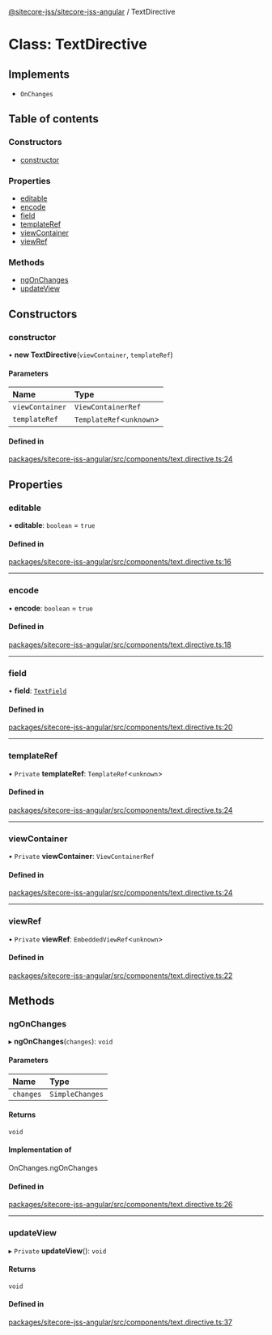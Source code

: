 [@sitecore-jss/sitecore-jss-angular](../README.md) / TextDirective

# Class: TextDirective

## Implements

- `OnChanges`

## Table of contents

### Constructors

- [constructor](TextDirective.md#constructor)

### Properties

- [editable](TextDirective.md#editable)
- [encode](TextDirective.md#encode)
- [field](TextDirective.md#field)
- [templateRef](TextDirective.md#templateref)
- [viewContainer](TextDirective.md#viewcontainer)
- [viewRef](TextDirective.md#viewref)

### Methods

- [ngOnChanges](TextDirective.md#ngonchanges)
- [updateView](TextDirective.md#updateview)

## Constructors

### constructor

• **new TextDirective**(`viewContainer`, `templateRef`)

#### Parameters

| Name | Type |
| :------ | :------ |
| `viewContainer` | `ViewContainerRef` |
| `templateRef` | `TemplateRef`\<`unknown`\> |

#### Defined in

[packages/sitecore-jss-angular/src/components/text.directive.ts:24](https://github.com/Sitecore/jss/blob/ac3035684/packages/sitecore-jss-angular/src/components/text.directive.ts#L24)

## Properties

### editable

• **editable**: `boolean` = `true`

#### Defined in

[packages/sitecore-jss-angular/src/components/text.directive.ts:16](https://github.com/Sitecore/jss/blob/ac3035684/packages/sitecore-jss-angular/src/components/text.directive.ts#L16)

___

### encode

• **encode**: `boolean` = `true`

#### Defined in

[packages/sitecore-jss-angular/src/components/text.directive.ts:18](https://github.com/Sitecore/jss/blob/ac3035684/packages/sitecore-jss-angular/src/components/text.directive.ts#L18)

___

### field

• **field**: [`TextField`](../interfaces/TextField.md)

#### Defined in

[packages/sitecore-jss-angular/src/components/text.directive.ts:20](https://github.com/Sitecore/jss/blob/ac3035684/packages/sitecore-jss-angular/src/components/text.directive.ts#L20)

___

### templateRef

• `Private` **templateRef**: `TemplateRef`\<`unknown`\>

#### Defined in

[packages/sitecore-jss-angular/src/components/text.directive.ts:24](https://github.com/Sitecore/jss/blob/ac3035684/packages/sitecore-jss-angular/src/components/text.directive.ts#L24)

___

### viewContainer

• `Private` **viewContainer**: `ViewContainerRef`

#### Defined in

[packages/sitecore-jss-angular/src/components/text.directive.ts:24](https://github.com/Sitecore/jss/blob/ac3035684/packages/sitecore-jss-angular/src/components/text.directive.ts#L24)

___

### viewRef

• `Private` **viewRef**: `EmbeddedViewRef`\<`unknown`\>

#### Defined in

[packages/sitecore-jss-angular/src/components/text.directive.ts:22](https://github.com/Sitecore/jss/blob/ac3035684/packages/sitecore-jss-angular/src/components/text.directive.ts#L22)

## Methods

### ngOnChanges

▸ **ngOnChanges**(`changes`): `void`

#### Parameters

| Name | Type |
| :------ | :------ |
| `changes` | `SimpleChanges` |

#### Returns

`void`

#### Implementation of

OnChanges.ngOnChanges

#### Defined in

[packages/sitecore-jss-angular/src/components/text.directive.ts:26](https://github.com/Sitecore/jss/blob/ac3035684/packages/sitecore-jss-angular/src/components/text.directive.ts#L26)

___

### updateView

▸ `Private` **updateView**(): `void`

#### Returns

`void`

#### Defined in

[packages/sitecore-jss-angular/src/components/text.directive.ts:37](https://github.com/Sitecore/jss/blob/ac3035684/packages/sitecore-jss-angular/src/components/text.directive.ts#L37)
